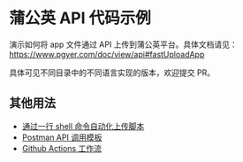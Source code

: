 # 蒲公英 API 代码示例

演示如何将 app 文件通过 API 上传到蒲公英平台。具体文档请见：https://www.pgyer.com/doc/view/api#fastUploadApp

具体可见不同目录中的不同语言实现的版本，欢迎提交 PR。

## 其他用法

 - [通过一行 shell 命令自动化上传脚本](https://github.com/PGYER/pgyer_api_example/tree/main/shell-demo)
 - [Postman API 调用模板](https://www.postman.com/shishirui/workspace/pgyer-api-example)
 - [Github Actions 工作流](https://github.com/PGYER/pgyer-upload-app-action)

